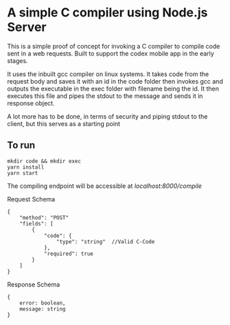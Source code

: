 # A simple C compiler using Node.js Server

This is a simple proof of concept for invoking a C compiler to compile code sent in a web requests.
Built to support the codex mobile app in the early stages.

It uses the inbuilt gcc compiler on linux systems. It takes code from the request body and saves it 
with an id in the code folder then invokes gcc and outputs the executable in the exec folder with filename
being the id. It then executes this file and pipes the stdout to the message and sends it in response
object.

A lot more has to be done, in terms of security and piping stdout to the client, but this serves as 
a starting point



## To run
    mkdir code && mkdir exec    
    yarn install 
    yarn start

The compiling endpoint will be accessible at *localhost:8000/compile*

Request Schema
    
    {
        "method": "POST"
        "fields": [
            {
                "code": {
                    "type": "string"  //Valid C-Code
                },
                "required": true
            }
        ]
    }

Response Schema

    {
        error: boolean,
        message: string
    }
